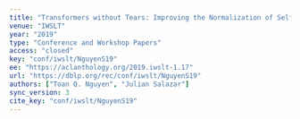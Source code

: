 ```yaml
---
title: "Transformers without Tears: Improving the Normalization of Self-Attention."
venue: "IWSLT"
year: "2019"
type: "Conference and Workshop Papers"
access: "closed"
key: "conf/iwslt/NguyenS19"
ee: "https://aclanthology.org/2019.iwslt-1.17"
url: "https://dblp.org/rec/conf/iwslt/NguyenS19"
authors: ["Toan Q. Nguyen", "Julian Salazar"]
sync_version: 3
cite_key: "conf/iwslt/NguyenS19"
---
```

